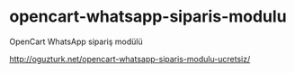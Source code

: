 # opencart-whatsapp-siparis-modulu
OpenCart WhatsApp sipariş modülü

http://oguzturk.net/opencart-whatsapp-siparis-modulu-ucretsiz/
